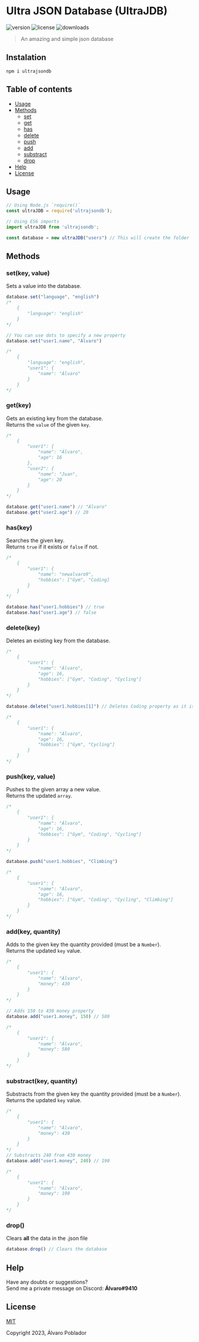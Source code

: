 # Ultra JSON Database (UltraJDB)
![version](https://img.shields.io/npm/v/ultrajsondb)
![license](https://img.shields.io/npm/l/ultrajsondb)
![downloads](https://img.shields.io/npm/dt/ultrajsondb)

> An amazing and simple json database

Instalation
-----------
```
npm i ultrajsondb
```

Table of contents
------------------
* [Usage](#usage)
* [Methods](#methods)
    * [set](#setkey-value)
    * [get](#getkey)
    * [has](#haskey)
    * [delete](#deletekey)
    * [push](#pushkey-value)
    * [add](#addkey-quantity)
    * [substract](#substractkey-quantity)
    * [drop](#drop)
* [Help](#help)
* [License](#license)

Usage
-------
```js
// Using Node.js `require()`
const ultraJDB = require('ultrajsondb');

// Using ES6 imports
import ultraJDB from 'ultrajsondb';

const database = new ultraJDB("users") // This will create the folder `databases` and the `users.json` file
```

Methods
-----
### set(key, value)
Sets a value into the database.

```js
database.set("language", "english")
/*
    {
        "language": "english"
    }
*/

// You can use dots to specify a new property 
database.set("user1.name", "Álvaro")

/* 
    {
        "language": "english",
        "user1": {
            "name": "Álvaro"
        }
    }
*/
```

### get(key)
Gets an existing key from the database. <br>
Returns the `value` of the given `key`.

```js
/*
    {
        "user1": {
            "name": "Álvaro",
            "age": 16
        },
        "user2": {
            "name": "Juan",
            "age": 20
        }
    }
*/

database.get("user1.name") // "Álvaro"
database.get("user2.age") // 20
```

### has(key)
Searches the given key. <br>
Returns `true` if it exists or `false` if not.

```js
/*
    {
        "user1": {
            "name": "newalvaro9",
            "hobbies": ["Gym", "Coding]
        }
    }
*/

database.has("user1.hobbies") // true
database.has("user1.age") // false
```

### delete(key)
Deletes an existing key from the database.

```js
/*
    {
        "user1": {
            "name": "Álvaro",
            "age": 16,
            "hobbies": ["Gym", "Coding", "Cycling"]
        }
    }
*/

database.delete("user1.hobbies[1]") // Deletes Coding property as it is hobbies[1]

/*
    {
        "user1": {
            "name": "Álvaro",
            "age": 16,
            "hobbies": ["Gym", "Cycling"]
        }
    }
*/
```

### push(key, value)
Pushes to the given array a new value. <br>
Returns the updated `array`.

```js
/*
    {
        "user1": {
            "name": "Álvaro",
            "age": 16,
            "hobbies": ["Gym", "Coding", "Cycling"]
        }
    }
*/

database.push("user1.hobbies", "Climbing")

/*
    {
        "user1": {
            "name": "Álvaro",
            "age": 16,
            "hobbies": ["Gym", "Coding", "Cycling", "Climbing"]
        }
    }
*/
```

### add(key, quantity)
Adds to the given key the quantity provided (must be a `Number`). <br>
Returns the updated `key` value.
```js
/*
    {
        "user1": {
            "name": "Álvaro",
            "money": 430
        }
    }
*/

// Adds 150 to 430 money property
database.add("user1.money", 150) // 580

/*
    {
        "user1": {
            "name": "Álvaro",
            "money": 580
        }
    }
*/
```

### substract(key, quantity)
Substracts from the given key the quantity provided (must be a `Number`). <br>
Returns the updated `key` value.

```js
/*
    {
        "user1": {
            "name": "Álvaro",
            "money": 430
        }
    }
*/
// Substracts 240 from 430 money 
database.add("user1.money", 240) // 190

/*
    {
        "user1": {
            "name": "Álvaro",
            "money": 190
        }
    }
*/
```

### drop()
Clears **all** the data in the .json file
```js
database.drop() // Clears the database 
```

Help
------
Have any doubts or suggestions?<br>
Send me a private message on Discord: **Álvaro#9410**

License
--------

[MIT](https://github.com/newalvaro9/ultrajsondb/blob/main/LICENSE)

Copyright 2023, Álvaro Poblador